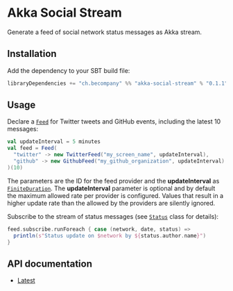 # Akka Social Stream

Generate a feed of social network status messages as Akka stream.

## Installation

Add the dependency to your SBT build file:

~~~ sbt
libraryDependencies += "ch.becompany" %% "akka-social-stream" % "0.1.1"
~~~

## Usage

Declare a [`Feed`](https://becompany.github.io/akka-social-stream/latest/api/#ch.becompany.social.Feed) for Twitter tweets and GitHub events, including the latest 10 messages:

~~~ scala
val updateInterval = 5 minutes
val feed = Feed(
  "twitter" -> new TwitterFeed("my_screen_name", updateInterval),
  "github" -> new GithubFeed("my_github_organization", updateInterval)
)(10)
~~~

The parameters are the ID for the feed provider and the **updateInterval** as [`FiniteDuration`](http://www.scala-lang.org/api/current/scala/concurrent/duration/FiniteDuration.html). The **updateInterval** parameter is optional and by default the maximum allowed rate per provider is configured. Values that result in a higher update rate than the allowed by the providers are silently ignored.

Subscribe to the stream of status messages (see [`Status`](https://becompany.github.io/akka-social-stream/latest/api/#ch.becompany.social.Status) class for details):

~~~ scala
feed.subscribe.runForeach { case (network, date, status) =>
  println(s"Status update on $network by ${status.author.name}")
}
~~~

## API documentation

* [Latest](http://becompany.github.io/akka-social-stream/latest/api/)
